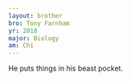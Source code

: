 ```yaml
---
layout: brother
bro: Tony Farnham
yr: 2018
major: Biology
am: Chi
---
```

He puts things in his beast pocket.